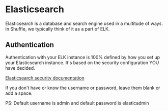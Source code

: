 # Elasticsearch
Elasticsearch is a database and search engine used in a multitude of ways. In Shuffle, we typically think of it as a part of ELK.

## Authentication
Authentication with your ELK instance is 100% defined by how you set up your Elasticsearch instance. It's based on the security configuration YOU have decided.

[Elasticsearch security documentation](https://docs.bmc.com/docs/vulnerabilitymanagement/31/configuring-authentication-for-elasticsearch-862833993.html#:~:text=The%20default%20Elasticsearch%20installation%20contains,server%20and%20in%20the%20input_files.)

If you don't have or know the username or password, leave them blank or add a space.

PS: Default username is admin and default password is elasticadmin
